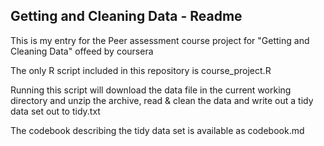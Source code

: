 ## Getting and Cleaning Data - Readme

This is my entry for the Peer assessment course project for "Getting and Cleaning Data" offeed by coursera

The only R script included in this repository is course_project.R

Running this script will download the data file in the current working directory and unzip the archive, read & clean the data and write out a tidy data set out to tidy.txt

The codebook describing the tidy data set is available as codebook.md
